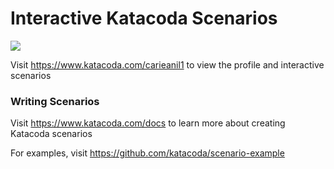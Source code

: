 # Interactive Katacoda Scenarios

[![](http://shields.katacoda.com/katacoda/carieanil1/count.svg)](https://www.katacoda.com/carieanil1 "Get your profile on Katacoda.com")

Visit https://www.katacoda.com/carieanil1 to view the profile and interactive scenarios

### Writing Scenarios
Visit https://www.katacoda.com/docs to learn more about creating Katacoda scenarios

For examples, visit https://github.com/katacoda/scenario-example
